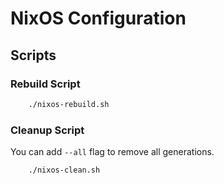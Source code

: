 # NixOS Configuration

## Scripts

### Rebuild Script

```bash
    ./nixos-rebuild.sh
```

### Cleanup Script

You can add `--all` flag to remove all generations.

```bash
    ./nixos-clean.sh
```